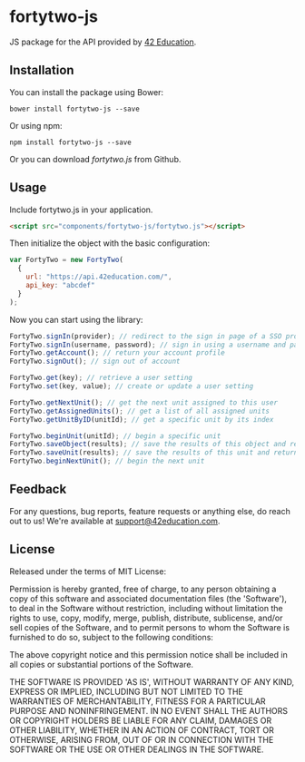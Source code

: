 fortytwo-js
==============

JS package for the API provided by [42 Education](https://42education.com).

Installation
------------

You can install the package using Bower:

```shell
bower install fortytwo-js --save
```

Or using npm:

```shell
npm install fortytwo-js --save
```

Or you can download *fortytwo.js* from Github.

Usage
-----
Include fortytwo.js in your application.

```html
<script src="components/fortytwo-js/fortytwo.js"></script>
```

Then initialize the object with the basic configuration:

```js
var FortyTwo = new FortyTwo(
  {
    url: "https://api.42education.com/",
    api_key: "abcdef"
  }
);
```

Now you can start using the library:

```js
FortyTwo.signIn(provider); // redirect to the sign in page of a SSO provider (e.g. Google, Facebook)
FortyTwo.signIn(username, password); // sign in using a username and password combination
FortyTwo.getAccount(); // return your account profile
FortyTwo.signOut(); // sign out of account

FortyTwo.get(key); // retrieve a user setting
FortyTwo.set(key, value); // create or update a user setting

FortyTwo.getNextUnit(); // get the next unit assigned to this user
FortyTwo.getAssignedUnits(); // get a list of all assigned units
FortyTwo.getUnitByID(unitId); // get a specific unit by its index

FortyTwo.beginUnit(unitId); // begin a specific unit
FortyTwo.saveObject(results); // save the results of this object and return the next object
FortyTwo.saveUnit(results); // save the results of this unit and return the next unit
FortyTwo.beginNextUnit(); // begin the next unit
```

Feedback
------

For any questions, bug reports, feature requests or anything else, do reach out to us! We're available at [support@42education.com](mailto:support@42education.com).

License
----

Released under the terms of MIT License:

Permission is hereby granted, free of charge, to any person obtaining
a copy of this software and associated documentation files (the
'Software'), to deal in the Software without restriction, including
without limitation the rights to use, copy, modify, merge, publish,
distribute, sublicense, and/or sell copies of the Software, and to
permit persons to whom the Software is furnished to do so, subject to
the following conditions:

The above copyright notice and this permission notice shall be
included in all copies or substantial portions of the Software.

THE SOFTWARE IS PROVIDED 'AS IS', WITHOUT WARRANTY OF ANY KIND,
EXPRESS OR IMPLIED, INCLUDING BUT NOT LIMITED TO THE WARRANTIES OF
MERCHANTABILITY, FITNESS FOR A PARTICULAR PURPOSE AND NONINFRINGEMENT.
IN NO EVENT SHALL THE AUTHORS OR COPYRIGHT HOLDERS BE LIABLE FOR ANY
CLAIM, DAMAGES OR OTHER LIABILITY, WHETHER IN AN ACTION OF CONTRACT,
TORT OR OTHERWISE, ARISING FROM, OUT OF OR IN CONNECTION WITH THE
SOFTWARE OR THE USE OR OTHER DEALINGS IN THE SOFTWARE.
